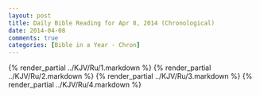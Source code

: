 ```yaml
---
layout: post
title: Daily Bible Reading for Apr 8, 2014 (Chronological)
date: 2014-04-08
comments: true
categories: [Bible in a Year - Chron]
---
```

{% render_partial ../KJV/Ru/1.markdown %}
{% render_partial ../KJV/Ru/2.markdown %}
{% render_partial ../KJV/Ru/3.markdown %}
{% render_partial ../KJV/Ru/4.markdown %}
